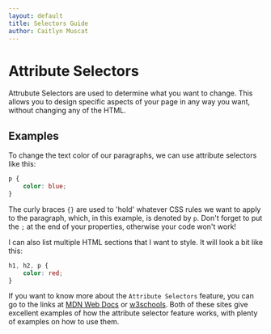 ```yaml
--- 
layout: default
title: Selectors Guide
author: Caitlyn Muscat
---
```


# Attribute Selectors

Attrubute Selectors are used to determine what you want to change. This allows you to design specific aspects of your page in any way you want, without changing any of the HTML. 


## Examples 

To change the text color of our paragraphs, we can use attribute selectors like this: 

```css
p {
    color: blue; 
}
```

The curly braces `{}` are used to 'hold' whatever CSS rules we want to apply to the paragraph, which, in this example, is denoted by `p`. Don't forget to put the `;` at the end of your properties, otherwise your code won't work!

I can also list multiple HTML sections that I want to style. It will look a bit like this: 

```css
h1, h2, p {
    color: red; 
}
```

If you want to know more about the `Attribute Selectors` feature, you can go to the links at [MDN Web Docs](https://developer.mozilla.org/en-US/docs/Web/CSS/Attribute_selectors) or [w3schools](https://www.w3schools.com/css/css_attribute_selectors.asp). Both of these sites give excellent examples of how the attribute selector feature works, with plenty of examples on how to use them. 